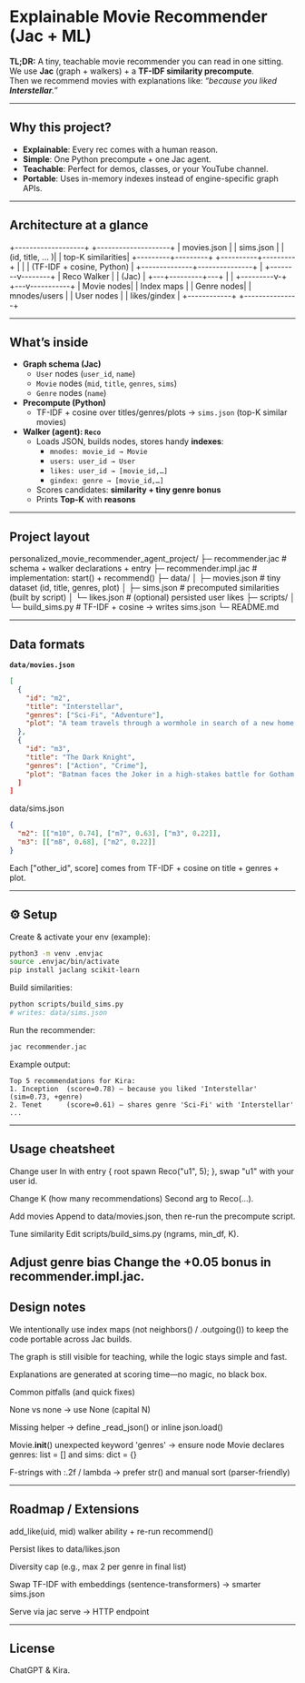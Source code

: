 #  Explainable Movie Recommender (Jac + ML)

**TL;DR:** A tiny, teachable movie recommender you can read in one sitting.  
We use **Jac** (graph + walkers) + a **TF-IDF similarity precompute**.  
Then we recommend movies with explanations like: _“because you liked **Interstellar**.”_

---

## Why this project?

- **Explainable**: Every rec comes with a human reason.
- **Simple**: One Python precompute + one Jac agent.
- **Teachable**: Perfect for demos, classes, or your YouTube channel.
- **Portable**: Uses in-memory indexes instead of engine-specific graph APIs.

---

## Architecture at a glance

+-------------------+ +--------------------+
| movies.json | | sims.json |
| (id, title, ... )| | top-K similarities|
+---------+---------+ +----------+---------+
| |
| (TF-IDF + cosine, Python) |
+--------------+---------------+
|
+--------v--------+
| Reco Walker |
| (Jac) |
+---+---------+---+
| |
+---------v-+ +---v-----------+
| Movie nodes| | Index maps |
| Genre nodes| | mnodes/users |
| User nodes | | likes/gindex |
+------------+ +---------------+



---

##  What’s inside

- **Graph schema (Jac)**
  - `User` nodes (`user_id`, `name`)
  - `Movie` nodes (`mid`, `title`, `genres`, `sims`)
  - `Genre` nodes (`name`)
- **Precompute (Python)**
  - TF-IDF + cosine over titles/genres/plots → `sims.json` (top-K similar movies)
- **Walker (agent): `Reco`**
  - Loads JSON, builds nodes, stores handy **indexes**:
    - `mnodes: movie_id → Movie`
    - `users: user_id → User`
    - `likes: user_id → [movie_id,…]`
    - `gindex: genre → [movie_id,…]`
  - Scores candidates: **similarity + tiny genre bonus**
  - Prints **Top-K** with **reasons**

---

##  Project layout

personalized_movie_recommender_agent_project/
├─ recommender.jac # schema + walker declarations + entry
├─ recommender.impl.jac # implementation: start() + recommend()
├─ data/
│ ├─ movies.json # tiny dataset (id, title, genres, plot)
│ ├─ sims.json # precomputed similarities (built by script)
│ └─ likes.json # (optional) persisted user likes
├─ scripts/
│ └─ build_sims.py # TF-IDF + cosine → writes sims.json
└─ README.md




---

## Data formats

**`data/movies.json`**
```json
[
  {
    "id": "m2",
    "title": "Interstellar",
    "genres": ["Sci-Fi", "Adventure"],
    "plot": "A team travels through a wormhole in search of a new home for humanity."
  },
  {
    "id": "m3",
    "title": "The Dark Knight",
    "genres": ["Action", "Crime"],
    "plot": "Batman faces the Joker in a high-stakes battle for Gotham."
  ]
]
```

data/sims.json

```json
{
  "m2": [["m10", 0.74], ["m7", 0.63], ["m3", 0.22]],
  "m3": [["m8", 0.68], ["m2", 0.22]]
}
```

Each ["other_id", score] comes from TF-IDF + cosine on title + genres + plot.

---

## ⚙️ Setup

Create & activate your env (example):

```bash
python3 -m venv .envjac
source .envjac/bin/activate
pip install jaclang scikit-learn

```

Build similarities:

```bash
python scripts/build_sims.py
# writes: data/sims.json

```

Run the recommender:

```bash
jac recommender.jac

```

Example output:

```text
Top 5 recommendations for Kira:
1. Inception  (score=0.78) — because you liked 'Interstellar' (sim=0.73, +genre)
2. Tenet      (score=0.61) — shares genre 'Sci-Fi' with 'Interstellar'
...

```


---
## Usage cheatsheet

Change user
In with entry { root spawn Reco("u1", 5); }, swap "u1" with your user id.

Change K (how many recommendations)
Second arg to Reco(...).

Add movies
Append to data/movies.json, then re-run the precompute script.

Tune similarity
Edit scripts/build_sims.py (ngrams, min_df, K).

Adjust genre bias
Change the +0.05 bonus in recommender.impl.jac.
---

## Design notes

We intentionally use index maps (not neighbors() / .outgoing()) to keep the code portable across Jac builds.

The graph is still visible for teaching, while the logic stays simple and fast.

Explanations are generated at scoring time—no magic, no black box.

 Common pitfalls (and quick fixes)

None vs none → use None (capital N)

Missing helper → define _read_json() or inline json.load()

Movie.__init__() unexpected keyword 'genres' → ensure node Movie declares genres: list = [] and sims: dict = {}

F-strings with :.2f / lambda → prefer str() and manual sort (parser-friendly)

---

## Roadmap / Extensions

 add_like(uid, mid) walker ability + re-run recommend()

 Persist likes to data/likes.json

 Diversity cap (e.g., max 2 per genre in final list)

 Swap TF-IDF with embeddings (sentence-transformers) → smarter sims.json

 Serve via jac serve → HTTP endpoint

---
## License

ChatGPT & Kira.

